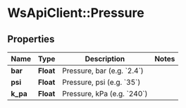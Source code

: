 # WsApiClient::Pressure

## Properties
Name | Type | Description | Notes
------------ | ------------- | ------------- | -------------
**bar** | **Float** | Pressure, bar (e.g. &#x60;2.4&#x60;) | 
**psi** | **Float** | Pressure, psi (e.g. &#x60;35&#x60;) | 
**k_pa** | **Float** | Pressure, kPa (e.g. &#x60;240&#x60;) | 


